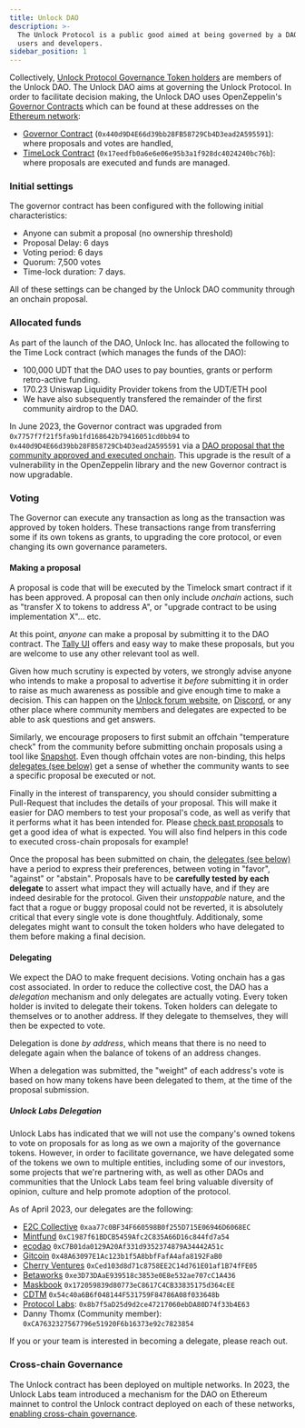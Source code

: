 ```yaml
---
title: Unlock DAO
description: >-
  The Unlock Protocol is a public good aimed at being governed by a DAO of its
  users and developers.
sidebar_position: 1
---
```


Collectively, [Unlock Protocol Governance Token holders](../unlock-dao-tokens.mdx) are members of the Unlock DAO. The Unlock DAO aims at governing the Unlock Protocol. In order to facilitate decision making, the Unlock DAO uses OpenZeppelin's [Governor Contracts](https://blog.openzeppelin.com/governor-smart-contract/) which can be found at these addresses on the [Ethereum network](https://ethereum.org/en/):

- [Governor Contract](https://etherscan.io/address/0x440d9D4E66d39bb28FB58729Cb4D3ead2A595591) \(`0x440d9D4E66d39bb28FB58729Cb4D3ead2A595591`\): where proposals and votes are handled,
- [TimeLock Contract](https://etherscan.io/address/0x17eedfb0a6e6e06e95b3a1f928dc4024240bc76b) \(`0x17eedfb0a6e6e06e95b3a1f928dc4024240bc76b`\): where proposals are executed and funds are managed.

### Initial settings

The governor contract has been configured with the following initial characteristics:

- Anyone can submit a proposal \(no ownership threshold\)
- Proposal Delay: 6 days
- Voting period: 6 days
- Quorum: 7,500 votes
- Time-lock duration: 7 days.

All of these settings can be changed by the Unlock DAO community through an onchain proposal.

### Allocated funds

As part of the launch of the DAO, Unlock Inc. has allocated the following to the Time Lock contract \(which manages the funds of the DAO\):

- 100,000 UDT that the DAO uses to pay bounties, grants or perform retro-active funding.
- 170.23 Uniswap Liquidity Provider tokens from the UDT/ETH pool
- We have also subsequently transfered the remainder of the first community airdrop to the DAO.

In June 2023, the Governor contract was upgraded from `0x7757f7f21f5fa9b1fd168642b79416051cd0bb94` to `0x440d9D4E66d39bb28FB58729Cb4D3ead2A595591` via a [DAO proposal that the community approved and executed onchain](https://www.tally.xyz/gov/unlock-old/proposal/36208249270120864100503453462134662510103434369621143761091232235939585571890). This upgrade is the result of a vulnerability in the OpenZeppelin library and the new Governor contract is now upgradable.

### Voting

The Governor can execute any transaction as long as the transaction was approved by token holders. These transactions range from transferring some if its own tokens as grants, to upgrading the core protocol, or even changing its own governance parameters.

#### Making a proposal

A proposal is code that will be executed by the Timelock smart contract if it has been approved. A proposal can then only include _onchain_ actions, such as "transfer X to tokens to address A", or "upgrade contract to be using implementation X"... etc.

At this point, _anyone_ can make a proposal by submitting it to the DAO contract. The [Tally UI](https://www.tally.xyz/gov/unlock) offers and easy way to make these proposals, but you are welcome to use any other relevant tool as well.

Given how much scrutiny is expected by voters, we strongly advise anyone who intends to make a proposal to advertise it _before_ submitting it in order to raise as much awareness as possible and give enough time to make a decision. This can happen on the [Unlock forum website](https://unlock.community/), on [Discord](https://discord.unlock-protocol.com/), or any other place where community members and delegates are expected to be able to ask questions and get answers.

Similarly, we encourage proposers to first submit an offchain "temperature check" from the community before submitting onchain proposals using a tool like [Snapshot](https://snapshot.org/#/unlock-protocol.eth). Even though offchain votes are non-binding, this helps [delegates (see below)](#delegating) get a sense of whether the community wants to see a specific proposal be executed or not.

Finally in the interest of transparency, you should consider submitting a Pull-Request that includes the details of your proposal. This will make it easier for DAO members to test your proposal's code, as well as verify that it performs what it has been intended for. Please [check past proposals](https://github.com/unlock-protocol/unlock/tree/master/governance/proposals) to get a good idea of what is expected. You will also find helpers in this code to executed cross-chain proposals for example!

Once the proposal has been submitted on chain, the [delegates (see below)](#delegating) have a period to express their preferences, between voting in "favor", "against" or "abstain". Proposals have to be **carefully tested by each delegate** to assert what impact they will actually have, and if they are indeed desirable for the protocol. Given their _unstoppable_ nature, and the fact that a rogue or buggy proposal could not be reverted, it is absolutely critical that every single vote is done thoughtfuly. Additionaly, some delegates might want to consult the token holders who have delegated to them before making a final decision.

#### Delegating

We expect the DAO to make frequent decisions. Voting onchain has a gas cost associated. In order to reduce the collective cost, the DAO has a _delegation_ mechanism and only delegates are actually voting. Every token holder is invited to delegate their tokens. Token holders can delegate to themselves or to another address. If they delegate to themselves, they will then be expected to vote.

Delegation is done _by address_, which means that there is no need to delegate again when the balance of tokens of an address changes.

When a delegation was submitted, the "weight" of each address's vote is based on how many tokens have been delegated to them, at the time of the proposal submission.

##### Unlock Labs Delegation

Unlock Labs has indicated that we will not use the company's owned tokens to vote on proposals for as long as we own a majority of the governance tokens. However, in order to facilitate governance, we have delegated some of the tokens we own to multiple entities, including some of our investors, some projects that we're partnering with, as well as other DAOs and communities that the Unlock Labs team feel bring valuable diversity of opinion, culture and help promote adoption of the protocol.

As of April 2023, our delegates are the following:

- [E2C Collective](<https://www.colorado.edu/lab/medlab/2022/02/16/introducing-exit-community-collective#:~:text=The%20Exit%20to%20Community%20Collective%20(E2CC)%20is%20working%20to%20further,control%20by%20their%20closest%20stakeholders>) `0xaa77c0BF34F660598B0f255D715E06946D6068EC`
- [Mintfund](https://themint.fund/) `0xC1987f61BDCB5459Afc2C835A66D16c844fd7a54`
- [ecodao](https://eco.mirror.xyz/) `0xC7B01da0129A20Af331d9352374879A34442A51c`
- [Gitcoin](https://www.gitcoin.co/) `0x48A63097E1Ac123b1f5A8bbfFafA4afa8192FaB0`
- [Cherry Ventures](https://www.cherry.vc/) `0xCed103d8d71c8758EE2C14d761E01af1B74fFE05`
- [Betaworks](https://www.betaworks.com/) `0xe3D73DAaE939518c3853e0E8e532ae707cC1A436`
- [Maskbook](https://mask.io/) `0x172059839d80773eC8617C4CB33835175d364cEE`
- [CDTM](https://www.cdtm.de/) `0x54c40a6B6f048144F531759F84786A08f033648b`
- [Protocol Labs](https://protocol.ai/): `0x8b7f5aD25d9d2ce47217060ebDA80D74f33b4E63`
- Danny Thomx (Community member): `0xCA7632327567796e51920F6b16373e92c7823854`

If you or your team is interested in becoming a delegate, please reach out.

### Cross-chain Governance

The Unlock contract has been deployed on multiple networks. In 2023, the Unlock Labs team introduced a mechanism for the DAO on Ethereum mainnet to control the Unlock contract deployed on each of these networks, [enabling cross-chain governance](./cross-chain-governance.mdx).
